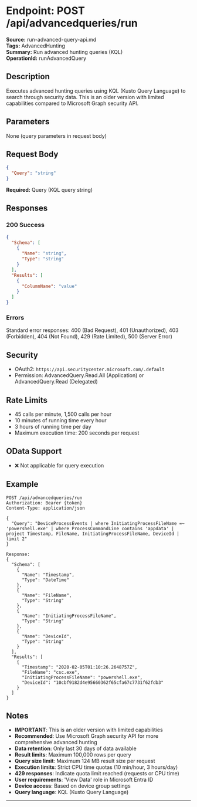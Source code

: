 # Endpoint: POST /api/advancedqueries/run

**Source:** run-advanced-query-api.md  
**Tags:** AdvancedHunting  
**Summary:** Run advanced hunting queries (KQL)  
**OperationId:** runAdvancedQuery

## Description
Executes advanced hunting queries using KQL (Kusto Query Language) to search through security data. This is an older version with limited capabilities compared to Microsoft Graph security API.

## Parameters
None (query parameters in request body)

## Request Body
```json
{
  "Query": "string"
}
```
**Required:** Query (KQL query string)

## Responses
### 200 Success
```json
{
  "Schema": [
    {
      "Name": "string",
      "Type": "string"
    }
  ],
  "Results": [
    {
      "ColumnName": "value"
    }
  ]
}
```

### Errors
Standard error responses: 400 (Bad Request), 401 (Unauthorized), 403 (Forbidden), 404 (Not Found), 429 (Rate Limited), 500 (Server Error)

## Security
- OAuth2: `https://api.securitycenter.microsoft.com/.default`
- Permission: AdvancedQuery.Read.All (Application) or AdvancedQuery.Read (Delegated)

## Rate Limits
- 45 calls per minute, 1,500 calls per hour
- 10 minutes of running time every hour
- 3 hours of running time per day
- Maximum execution time: 200 seconds per request

## OData Support
- ❌ Not applicable for query execution

## Example
```http
POST /api/advancedqueries/run
Authorization: Bearer {token}
Content-Type: application/json

{
  "Query": "DeviceProcessEvents | where InitiatingProcessFileName =~ 'powershell.exe' | where ProcessCommandLine contains 'appdata' | project Timestamp, FileName, InitiatingProcessFileName, DeviceId | limit 2"
}

Response:
{
  "Schema": [
    {
      "Name": "Timestamp",
      "Type": "DateTime"
    },
    {
      "Name": "FileName", 
      "Type": "String"
    },
    {
      "Name": "InitiatingProcessFileName",
      "Type": "String"
    },
    {
      "Name": "DeviceId",
      "Type": "String"
    }
  ],
  "Results": [
    {
      "Timestamp": "2020-02-05T01:10:26.2648757Z",
      "FileName": "csc.exe",
      "InitiatingProcessFileName": "powershell.exe",
      "DeviceId": "10cbf9182d4e95660362f65cfa67c7731f62fdb3"
    }
  ]
}
```

## Notes
- **IMPORTANT**: This is an older version with limited capabilities
- **Recommended**: Use Microsoft Graph security API for more comprehensive advanced hunting
- **Data retention**: Only last 30 days of data available
- **Result limits**: Maximum 100,000 rows per query
- **Query size limit**: Maximum 124 MB result size per request
- **Execution limits**: Strict CPU time quotas (10 min/hour, 3 hours/day)
- **429 responses**: Indicate quota limit reached (requests or CPU time)
- **User requirements**: 'View Data' role in Microsoft Entra ID
- **Device access**: Based on device group settings
- **Query language**: KQL (Kusto Query Language)

---
